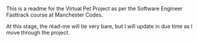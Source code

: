 This is a readme for the Virtual Pet Project as per the Software Engineer Fasttrack course at Manchester Codes.

At this stage, the read-me will be very bare, but I will update in due time as I move through the project.
